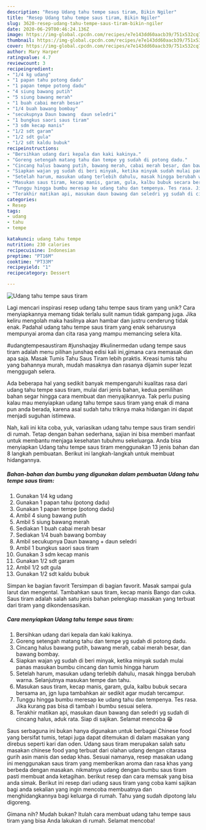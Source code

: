 ```yaml
---
description: "Resep Udang tahu tempe saus tiram, Bikin Ngiler"
title: "Resep Udang tahu tempe saus tiram, Bikin Ngiler"
slug: 3620-resep-udang-tahu-tempe-saus-tiram-bikin-ngiler
date: 2020-06-29T00:46:24.136Z
image: https://img-global.cpcdn.com/recipes/e7e143dd60aacb39/751x532cq70/udang-tahu-tempe-saus-tiram-foto-resep-utama.jpg
thumbnail: https://img-global.cpcdn.com/recipes/e7e143dd60aacb39/751x532cq70/udang-tahu-tempe-saus-tiram-foto-resep-utama.jpg
cover: https://img-global.cpcdn.com/recipes/e7e143dd60aacb39/751x532cq70/udang-tahu-tempe-saus-tiram-foto-resep-utama.jpg
author: Mary Harper
ratingvalue: 4.7
reviewcount: 3
recipeingredient:
- "1/4 kg udang"
- "1 papan tahu potong dadu"
- "1 papan tempe potong dadu"
- "4 siung bawang putih"
- "5 siung bawang merah"
- "1 buah cabai merah besar"
- "1/4 buah bawang bombay"
- "secukupnya Daun bawang  daun seledri"
- "1 bungkus saori saus tiram"
- "3 sdm kecap manis"
- "1/2 sdt garam"
- "1/2 sdt gula"
- "1/2 sdt kaldu bubuk"
recipeinstructions:
- "Bersihkan udang dari kepala dan kaki kakinya."
- "Goreng setengah matang tahu dan tempe yg sudah di potong dadu."
- "Cincang halus bawang putih, bawang merah, cabai merah besar, dan bawang bombay."
- "Siapkan wajan yg sudah di beri minyak, ketika minyak sudah mulai panas masukan bumbu cincang dan tumis hingga harum"
- "Setelah harum, masukan udang terlebih dahulu, masak hingga berubah warna. Selanjutnya masukan tempe dan tahu."
- "Masukan saus tiram, kecap manis, garam, gula, kalbu bubuk secara bersama an, jgn lupa tambahkan air sedikit agar mudah tercampur."
- "Tunggu hingga bumbu meresap ke udang tahu dan tempenya. Tes rasa. Jika kurang pas bisa di tambah i bumbu sesuai selera."
- "Terakhir matikan api, masukan daun bawang dan seledri yg sudah di cincang halus, aduk rata. Siap di sajikan. Selamat mencoba 😁"
categories:
- Resep
tags:
- udang
- tahu
- tempe

katakunci: udang tahu tempe 
nutrition: 230 calories
recipecuisine: Indonesian
preptime: "PT16M"
cooktime: "PT33M"
recipeyield: "1"
recipecategory: Dessert

---
```



![Udang tahu tempe saus tiram](https://img-global.cpcdn.com/recipes/e7e143dd60aacb39/751x532cq70/udang-tahu-tempe-saus-tiram-foto-resep-utama.jpg)

Lagi mencari inspirasi resep udang tahu tempe saus tiram yang unik? Cara menyiapkannya memang tidak terlalu sulit namun tidak gampang juga. Jika keliru mengolah maka hasilnya akan hambar dan justru cenderung tidak enak. Padahal udang tahu tempe saus tiram yang enak seharusnya mempunyai aroma dan cita rasa yang mampu memancing selera kita.

#udangtempesaustiram #junshaqjay #kulinermedan udang tempe saus tiram adalah menu pilihan junshaq edisi kali ini,gimana cara memasak dan apa saja. Masak Tumis Tahu Saus Tiram lebih praktis. Kreasi tumis tahu yang bahannya murah, mudah masaknya dan rasanya dijamin super lezat menggugah selera.

Ada beberapa hal yang sedikit banyak mempengaruhi kualitas rasa dari udang tahu tempe saus tiram, mulai dari jenis bahan, kedua pemilihan bahan segar hingga cara membuat dan menyajikannya. Tak perlu pusing kalau mau menyiapkan udang tahu tempe saus tiram yang enak di mana pun anda berada, karena asal sudah tahu triknya maka hidangan ini dapat menjadi suguhan istimewa.


Nah, kali ini kita coba, yuk, variasikan udang tahu tempe saus tiram sendiri di rumah. Tetap dengan bahan sederhana, sajian ini bisa memberi manfaat untuk membantu menjaga kesehatan tubuhmu sekeluarga. Anda bisa menyiapkan Udang tahu tempe saus tiram menggunakan 13 jenis bahan dan 8 langkah pembuatan. Berikut ini langkah-langkah untuk membuat hidangannya.

<!--inarticleads1-->

##### Bahan-bahan dan bumbu yang digunakan dalam pembuatan Udang tahu tempe saus tiram:

1. Gunakan 1/4 kg udang
1. Gunakan 1 papan tahu (potong dadu)
1. Gunakan 1 papan tempe (potong dadu)
1. Ambil 4 siung bawang putih
1. Ambil 5 siung bawang merah
1. Sediakan 1 buah cabai merah besar
1. Sediakan 1/4 buah bawang bombay
1. Ambil secukupnya Daun bawang + daun seledri
1. Ambil 1 bungkus saori saus tiram
1. Gunakan 3 sdm kecap manis
1. Gunakan 1/2 sdt garam
1. Ambil 1/2 sdt gula
1. Gunakan 1/2 sdt kaldu bubuk


Simpan ke bagian favorit Tersimpan di bagian favorit. Masak sampai gula larut dan mengental. Tambahkan saus tiram, kecap manis Bango dan cuka. Saus tiram adalah salah satu jenis bahan pelengkap masakan yang terbuat dari tiram yang dikondensasikan. 

<!--inarticleads2-->

##### Cara menyiapkan Udang tahu tempe saus tiram:

1. Bersihkan udang dari kepala dan kaki kakinya.
1. Goreng setengah matang tahu dan tempe yg sudah di potong dadu.
1. Cincang halus bawang putih, bawang merah, cabai merah besar, dan bawang bombay.
1. Siapkan wajan yg sudah di beri minyak, ketika minyak sudah mulai panas masukan bumbu cincang dan tumis hingga harum
1. Setelah harum, masukan udang terlebih dahulu, masak hingga berubah warna. Selanjutnya masukan tempe dan tahu.
1. Masukan saus tiram, kecap manis, garam, gula, kalbu bubuk secara bersama an, jgn lupa tambahkan air sedikit agar mudah tercampur.
1. Tunggu hingga bumbu meresap ke udang tahu dan tempenya. Tes rasa. Jika kurang pas bisa di tambah i bumbu sesuai selera.
1. Terakhir matikan api, masukan daun bawang dan seledri yg sudah di cincang halus, aduk rata. Siap di sajikan. Selamat mencoba 😁


Saus serbaguna ini bukan hanya digunakan untuk berbagai Chinese food yang bersifat tumis, tetapi juga dapat ditemukan di dalam masakan yang direbus seperti kari dan oden. Udang saus tiram merupakan salah satu masakan chinese food yang terbuat dari olahan udang dengan citarasa gurih asin manis dan sedap khas. Sesuai namanya, resep masakan udang ini menggunakan saus tiram yang memberikan aroma dan rasa khas yang berbeda dengan masakan. nikmatnya udang dengan bumbu saus tiram pasti membuat anda ketagihan. berikut resep dan cara memsak yang bisa anda simak. Berikut ini resep dari udang saus tiram yang coba kami sajikan bagi anda sekalian yang ingin mencoba membuatnya dan menghidangkannya bagi keluarga di rumah. Tahu yang sudah dipotong lalu digoreng. 

Gimana nih? Mudah bukan? Itulah cara membuat udang tahu tempe saus tiram yang bisa Anda lakukan di rumah. Selamat mencoba!

